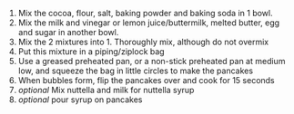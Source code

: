 1) Mix the cocoa, flour, salt, baking powder and baking soda in 1 bowl.
2) Mix the milk and vinegar or lemon juice/buttermilk, melted butter, egg and sugar in another bowl.
3) Mix the 2 mixtures into 1. Thoroughly mix, although do not overmix
4) Put this mixture in a piping/ziplock bag
5) Use a greased preheated pan, or a non-stick preheated pan at medium low, and squeeze the bag in little circles to make the pancakes
6) When bubbles form, flip the pancakes over and cook for 15 seconds
7) *optional* Mix nuttella and milk for nuttella syrup
8) *optional* pour syrup on pancakes
